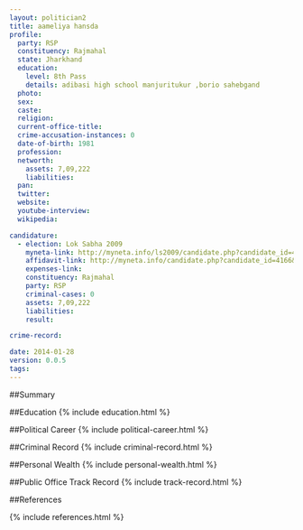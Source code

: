 ```yaml
---
layout: politician2
title: aameliya hansda
profile: 
  party: RSP
  constituency: Rajmahal
  state: Jharkhand
  education: 
    level: 8th Pass
    details: adibasi high school manjuritukur ,borio sahebgand
  photo: 
  sex: 
  caste: 
  religion: 
  current-office-title: 
  crime-accusation-instances: 0
  date-of-birth: 1981
  profession: 
  networth: 
    assets: 7,09,222
    liabilities: 
  pan: 
  twitter: 
  website: 
  youtube-interview: 
  wikipedia: 

candidature: 
  - election: Lok Sabha 2009
    myneta-link: http://myneta.info/ls2009/candidate.php?candidate_id=4166
    affidavit-link: http://myneta.info/candidate.php?candidate_id=4166&scan=original
    expenses-link: 
    constituency: Rajmahal 
    party: RSP
    criminal-cases: 0
    assets: 7,09,222
    liabilities: 
    result:  

crime-record: 

date: 2014-01-28
version: 0.0.5
tags: 
---
```

##Summary


##Education
{% include education.html %}


##Political Career
{% include political-career.html %}


##Criminal Record
{% include criminal-record.html %}


##Personal Wealth
{% include personal-wealth.html %}


##Public Office Track Record
{% include track-record.html %}


##References


{% include references.html %}